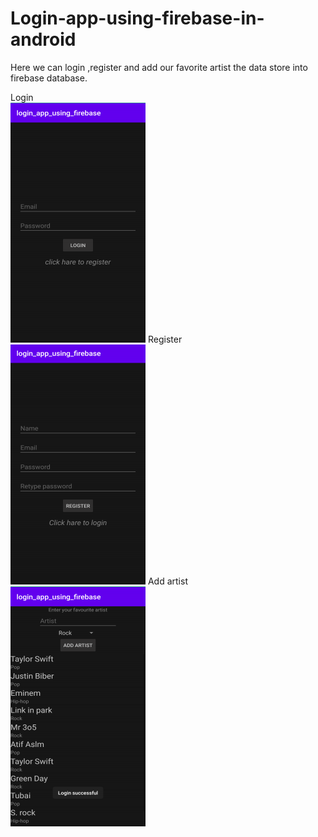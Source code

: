 # Login-app-using-firebase-in-android
Here we can login ,register and add our favorite artist the data store into firebase database.

Login \
![Image](Login.png)
Register \
![Image](Register.png)
Add artist \
![Image](AddArtist.png)

